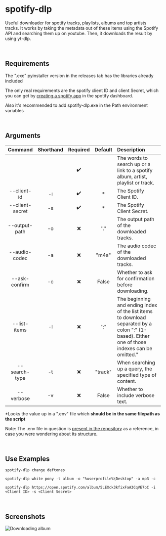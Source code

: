 # spotify-dlp
Useful downloader for spotify tracks, playlists, albums and top artists tracks.
It works by taking the metadata out of these items using the Spotify API and searching them up on youtube.
Then, it downloads the result by using yt-dlp.


&nbsp;
## Requirements
The ".exe" pyinstaller version in the releases tab has the libraries already included

The only real requirements are the spotify client ID and client Secret, which you can get by [creating a spotify app](https://developer.spotify.com/documentation/web-api/concepts/apps) in the spotify dashboard.

Also it's recommended to add spotify-dlp.exe in the Path environment variables


&nbsp;
## Arguments
| Command         | Shorthand | Required           | Default  | Description
|:-:              |:-:        |:-:                 |:-:       |:-
|                 |           | :heavy_check_mark: |          | The words to search up or a link to a spotify album, artist, playlist or track.
| --client-id     | -i        | :heavy_check_mark: | *        | The Spotify Client ID.
| --client-secret | -s        | :heavy_check_mark: | *        | The Spotify Client Secret.
| --output-path   | -o        | :x:                | "."      | The output path of the downloaded tracks.
| --audio-codec   | -a        | :x:                | "m4a"    | The audio codec of the downloaded tracks.
| --ask-confirm   | -c        | :x:                | False    | Whether to ask for confirmation before downloading.
| --list-items    | -l        | :x:                | ":"      | The beginning and ending index of the list items to download separated by a colon \":\" (1-based). Either one of those indexes can be omitted."
| --search-type   | -t        | :x:                | "track"  | When searching up a query, the specified type of content.
| --verbose       | -v        | :x:                | False    | Whether to include verbose text.

*Looks the value up in a ".env" file which **should be in the same filepath as the script**

Note: The .env file in question is [present in the repository](.env) as a reference, in case you were wondering about its structure.


&nbsp;
## Use Examples
```
spotify-dlp change deftones
```
```
spotify-dlp white pony -t album -o "%userprofile%\Desktop" -a mp3 -c
```
```
spotify-dlp https://open.spotify.com/album/5LEXck3kfixFaA3CqVE7bC -i <Client ID> -s <Client Secret>
```


&nbsp;
## Screenshots
![Downloading album](https://i.imgur.com/5A51fah.png)